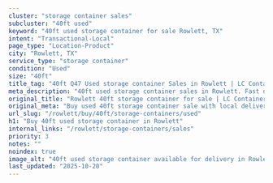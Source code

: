 ```yaml
---
cluster: "storage container sales"
subcluster: "40ft used"
keyword: "40ft used storage container for sale Rowlett, TX"
intent: "Transactional-Local"
page_type: "Location-Product"
city: "Rowlett, TX"
service_type: "storage container"
condition: "Used"
size: "40ft"
title_tag: "40ft Q47 Used storage container Sales in Rowlett | LC Container"
meta_description: "40ft used storage container sales in Rowlett. Fast delivery, competitive pricing. Serving storage containers area. Quote ID: LPD. Call (214) 524-4168 for your free quote today."
original_title: "Rowlett 40ft storage container for sale | LC Container"
original_meta: "Buy used 40ft storage container sale with local delivery in Rowlett, TX. LC Container — local Since 2003. Request a fast quote today."
url_slug: "/rowlett/buy/40ft/storage-containers/used"
h1: "Buy 40ft used storage container in Rowlett"
internal_links: "/rowlett/storage-containers/sales"
priority: 3
notes: ""
noindex: true
image_alt: "40ft used storage container available for delivery in Rowlett"
last_updated: "2025-10-20"
---
```


<!-- TODO: Add unique city/inventory copy, images, and internal links here. -->
